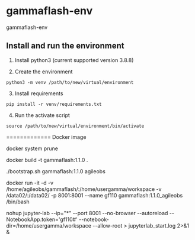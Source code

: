 # gammaflash-env
gammaflash-env

## Install and run the environment

1. Install python3 (current supported version 3.8.8)

2. Create the environment

```
python3 -m venv /path/to/new/virtual/environment
```

3. Install requirements

```
pip install -r venv/requirements.txt
```

4. Run the activate script

```
source /path/to/new/virtual/environment/bin/activate
```

=============
Docker image

docker system prune

docker build -t gammaflash:1.1.0 .

./bootstrap.sh gammaflash:1.1.0 agileobs

docker run -it -d -v /home/agileobs/gammaflash/:/home/usergamma/workspace -v /data02/:/data02/  -p 8001:8001 --name gf110 gammaflash:1.1.0_agileobs /bin/bash

nohup jupyter-lab --ip="*" --port 8001 --no-browser --autoreload --NotebookApp.token='gf110#'  --notebook-dir=/home/usergamma/workspace --allow-root > jupyterlab_start.log 2>&1 &


